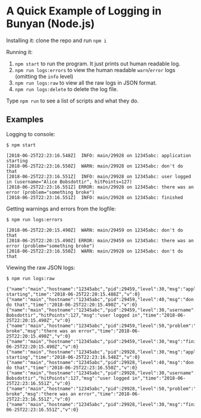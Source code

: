 # A Quick Example of Logging in Bunyan (Node.js)

Installing it: clone the repo and run `npm i`

Running it:

1. `npm start` to run the program. It just prints out human readable log.
2. `npm run logs:errors` to view the human readable `warn`/`error` logs (omitting the `info` level)
3. `npm run logs:raw` to view all the raw logs in JSON format.
4. `npm run logs:delete` to delete the log file.

Type `npm run` to see a list of scripts and what they do.

## Examples

Logging to console:

```text
$ npm start

[2018-06-25T22:23:16.548Z]  INFO: main/29928 on 12345abc: application starting
[2018-06-25T22:23:16.550Z]  WARN: main/29928 on 12345abc: don't do that
[2018-06-25T22:23:16.551Z]  INFO: main/29928 on 12345abc: user logged in (username="Alice Bobsdottir", hitPoints=127)
[2018-06-25T22:23:16.551Z] ERROR: main/29928 on 12345abc: there was an error (problem="something broke")
[2018-06-25T22:23:16.551Z]  INFO: main/29928 on 12345abc: finished
```

Getting warnings and errors from the logfile:

```
$ npm run logs:errors

[2018-06-25T22:20:15.490Z]  WARN: main/29459 on 12345abc: don't do that
[2018-06-25T22:20:15.490Z] ERROR: main/29459 on 12345abc: there was an error (problem="something broke")
[2018-06-25T22:23:16.550Z]  WARN: main/29928 on 12345abc: don't do that
```

Viewing the raw JSON logs:

```
$ npm run logs:raw

{"name":"main","hostname":"12345abc","pid":29459,"level":30,"msg":"application starting","time":"2018-06-25T22:20:15.488Z","v":0}
{"name":"main","hostname":"12345abc","pid":29459,"level":40,"msg":"don't do that","time":"2018-06-25T22:20:15.490Z","v":0}
{"name":"main","hostname":"12345abc","pid":29459,"level":30,"username":"Alice Bobsdottir","hitPoints":127,"msg":"user logged in","time":"2018-06-25T22:20:15.490Z","v":0}
{"name":"main","hostname":"12345abc","pid":29459,"level":50,"problem":"something broke","msg":"there was an error","time":"2018-06-25T22:20:15.490Z","v":0}
{"name":"main","hostname":"12345abc","pid":29459,"level":30,"msg":"finished","time":"2018-06-25T22:20:15.490Z","v":0}
{"name":"main","hostname":"12345abc","pid":29928,"level":30,"msg":"application starting","time":"2018-06-25T22:23:16.548Z","v":0}
{"name":"main","hostname":"12345abc","pid":29928,"level":40,"msg":"don't do that","time":"2018-06-25T22:23:16.550Z","v":0}
{"name":"main","hostname":"12345abc","pid":29928,"level":30,"username":"Alice Bobsdottir","hitPoints":127,"msg":"user logged in","time":"2018-06-25T22:23:16.551Z","v":0}
{"name":"main","hostname":"12345abc","pid":29928,"level":50,"problem":"something broke","msg":"there was an error","time":"2018-06-25T22:23:16.551Z","v":0}
{"name":"main","hostname":"12345abc","pid":29928,"level":30,"msg":"finished","time":"2018-06-25T22:23:16.551Z","v":0}
```
